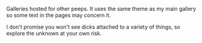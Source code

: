 Galleries hosted for other peeps. It uses the same theme as my main gallery so some text in the pages may concern it.

I don't promise you won't see dicks attached to a variety of things, so explore the unknown at your own risk.
